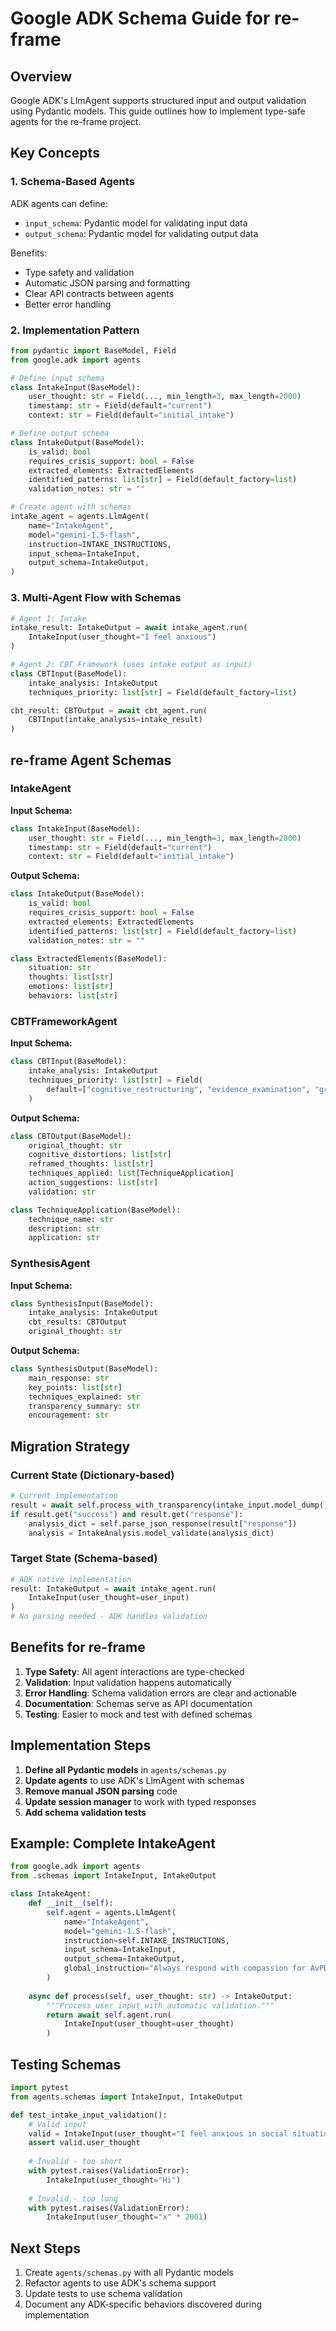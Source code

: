 # Google ADK Schema Guide for re-frame

## Overview

Google ADK's LlmAgent supports structured input and output validation using Pydantic models. This guide outlines how to implement type-safe agents for the re-frame project.

## Key Concepts

### 1. Schema-Based Agents

ADK agents can define:
- `input_schema`: Pydantic model for validating input data
- `output_schema`: Pydantic model for validating output data

Benefits:
- Type safety and validation
- Automatic JSON parsing and formatting
- Clear API contracts between agents
- Better error handling

### 2. Implementation Pattern

```python
from pydantic import BaseModel, Field
from google.adk import agents

# Define input schema
class IntakeInput(BaseModel):
    user_thought: str = Field(..., min_length=3, max_length=2000)
    timestamp: str = Field(default="current")
    context: str = Field(default="initial_intake")

# Define output schema  
class IntakeOutput(BaseModel):
    is_valid: bool
    requires_crisis_support: bool = False
    extracted_elements: ExtractedElements
    identified_patterns: list[str] = Field(default_factory=list)
    validation_notes: str = ""

# Create agent with schemas
intake_agent = agents.LlmAgent(
    name="IntakeAgent",
    model="gemini-1.5-flash",
    instruction=INTAKE_INSTRUCTIONS,
    input_schema=IntakeInput,
    output_schema=IntakeOutput,
)
```

### 3. Multi-Agent Flow with Schemas

```python
# Agent 1: Intake
intake_result: IntakeOutput = await intake_agent.run(
    IntakeInput(user_thought="I feel anxious")
)

# Agent 2: CBT Framework (uses intake output as input)
class CBTInput(BaseModel):
    intake_analysis: IntakeOutput
    techniques_priority: list[str] = Field(default_factory=list)

cbt_result: CBTOutput = await cbt_agent.run(
    CBTInput(intake_analysis=intake_result)
)
```

## re-frame Agent Schemas

### IntakeAgent

**Input Schema:**
```python
class IntakeInput(BaseModel):
    user_thought: str = Field(..., min_length=3, max_length=2000)
    timestamp: str = Field(default="current")
    context: str = Field(default="initial_intake")
```

**Output Schema:**
```python
class IntakeOutput(BaseModel):
    is_valid: bool
    requires_crisis_support: bool = False
    extracted_elements: ExtractedElements
    identified_patterns: list[str] = Field(default_factory=list)
    validation_notes: str = ""

class ExtractedElements(BaseModel):
    situation: str
    thoughts: list[str]
    emotions: list[str]
    behaviors: list[str]
```

### CBTFrameworkAgent

**Input Schema:**
```python
class CBTInput(BaseModel):
    intake_analysis: IntakeOutput
    techniques_priority: list[str] = Field(
        default=["cognitive_restructuring", "evidence_examination", "gradual_exposure"]
    )
```

**Output Schema:**
```python
class CBTOutput(BaseModel):
    original_thought: str
    cognitive_distortions: list[str]
    reframed_thoughts: list[str]
    techniques_applied: list[TechniqueApplication]
    action_suggestions: list[str]
    validation: str

class TechniqueApplication(BaseModel):
    technique_name: str
    description: str
    application: str
```

### SynthesisAgent

**Input Schema:**
```python
class SynthesisInput(BaseModel):
    intake_analysis: IntakeOutput
    cbt_results: CBTOutput
    original_thought: str
```

**Output Schema:**
```python
class SynthesisOutput(BaseModel):
    main_response: str
    key_points: list[str]
    techniques_explained: str
    transparency_summary: str
    encouragement: str
```

## Migration Strategy

### Current State (Dictionary-based)
```python
# Current implementation
result = await self.process_with_transparency(intake_input.model_dump())
if result.get("success") and result.get("response"):
    analysis_dict = self.parse_json_response(result["response"])
    analysis = IntakeAnalysis.model_validate(analysis_dict)
```

### Target State (Schema-based)
```python
# ADK native implementation
result: IntakeOutput = await intake_agent.run(
    IntakeInput(user_thought=user_input)
)
# No parsing needed - ADK handles validation
```

## Benefits for re-frame

1. **Type Safety**: All agent interactions are type-checked
2. **Validation**: Input validation happens automatically
3. **Error Handling**: Schema validation errors are clear and actionable
4. **Documentation**: Schemas serve as API documentation
5. **Testing**: Easier to mock and test with defined schemas

## Implementation Steps

1. **Define all Pydantic models** in `agents/schemas.py`
2. **Update agents** to use ADK's LlmAgent with schemas
3. **Remove manual JSON parsing** code
4. **Update session manager** to work with typed responses
5. **Add schema validation tests**

## Example: Complete IntakeAgent

```python
from google.adk import agents
from .schemas import IntakeInput, IntakeOutput

class IntakeAgent:
    def __init__(self):
        self.agent = agents.LlmAgent(
            name="IntakeAgent",
            model="gemini-1.5-flash",
            instruction=self.INTAKE_INSTRUCTIONS,
            input_schema=IntakeInput,
            output_schema=IntakeOutput,
            global_instruction="Always respond with compassion for AvPD users"
        )
    
    async def process(self, user_thought: str) -> IntakeOutput:
        """Process user input with automatic validation."""
        return await self.agent.run(
            IntakeInput(user_thought=user_thought)
        )
```

## Testing Schemas

```python
import pytest
from agents.schemas import IntakeInput, IntakeOutput

def test_intake_input_validation():
    # Valid input
    valid = IntakeInput(user_thought="I feel anxious in social situations")
    assert valid.user_thought
    
    # Invalid - too short
    with pytest.raises(ValidationError):
        IntakeInput(user_thought="Hi")
    
    # Invalid - too long
    with pytest.raises(ValidationError):
        IntakeInput(user_thought="x" * 2001)
```

## Next Steps

1. Create `agents/schemas.py` with all Pydantic models
2. Refactor agents to use ADK's schema support
3. Update tests to use schema validation
4. Document any ADK-specific behaviors discovered during implementation
